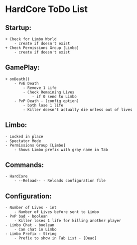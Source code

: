 # HardCore ToDo List

## Startup:
	+ Check for Limbo World 
		- create if doesn't exist
	+ Check Permissions Group [Limbo]
		- create if doesn't exist
	
## GamePlay:
	+ onDeath()
		- PvE Death
			- Remove 1 Life
			- Check Remaining Lives
				- if 0 send to Limbo
		- PvP Death - (config option) 
			- both lose 1 life 
			- Killer doesn't actually die unless out of lives
	
## Limbo:
	- Locked in place
	- Spectator Mode
	- Permissions Group [Limbo]
		- Shows Limbo prefix with gray name in Tab

## Commands:
	- HardCore
		- --Reload-- - Reloads configuration file
		
## Configuration:
	- Number of Lives - int
		- Number of Lives before sent to Limbo
	- PvP bad - boolean
		- Killer loses 1 life for killing another player
	- Limbo Chat - boolean
		- Can chat in Limbo
	- Limbo Prefix - String
		- Prefix to show in Tab List - [Dead]